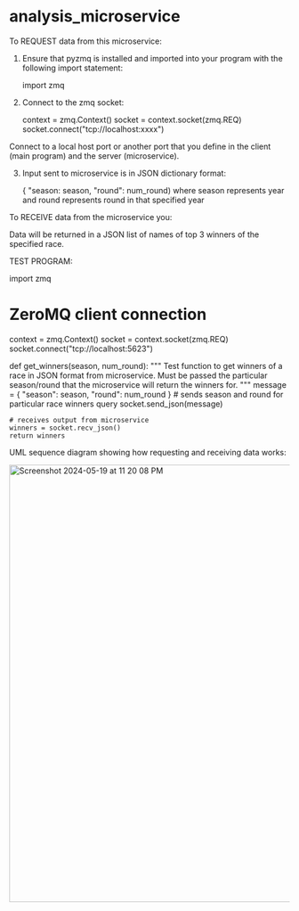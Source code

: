 # analysis_microservice

To REQUEST data from this microservice:

1. Ensure that pyzmq is installed and imported into your program with the following import statement:

     import zmq

2. Connect to the zmq socket:
   
   context = zmq.Context()
   socket = context.socket(zmq.REQ)
   socket.connect("tcp://localhost:xxxx")

  Connect to a local host port or another port that you define in the client (main program) and the server (microservice).

3. Input sent to microservice is in JSON dictionary format:

   { "season: season, "round": num_round) where season represents year and round represents round in that specified year
   

To RECEIVE data from the microservice you:

Data will be returned in a JSON list of names of top 3 winners of the specified race.


TEST PROGRAM:

import zmq

# ZeroMQ client connection
context = zmq.Context()
socket = context.socket(zmq.REQ)
socket.connect("tcp://localhost:5623")


def get_winners(season, num_round):
    """
    Test function to get winners of a race in JSON format from microservice.
    Must be passed the particular season/round that the microservice will return the winners for.
    """
    message = {
        "season": season,
        "round": num_round
    }
    # sends season and round for particular race winners query
    socket.send_json(message)

    # receives output from microservice
    winners = socket.recv_json()
    return winners






UML sequence diagram showing how requesting and receiving data works:


<img width="785" alt="Screenshot 2024-05-19 at 11 20 08 PM" src="https://github.com/arsumner/analysis_microservice/assets/122269006/3a3ab16f-b7af-426b-8eff-25a508069546">
